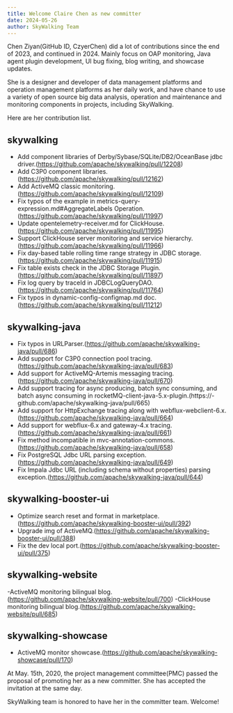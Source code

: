 ```yaml
---
title: Welcome Claire Chen as new committer
date: 2024-05-26
author: SkyWalking Team
---
```


Chen Ziyan(GitHub ID, CzyerChen) did a lot of contributions since the end of 2023, and continued in 2024.
Mainly focus on OAP monitoring, Java agent plugin development, UI bug fixing, blog
writing, and showcase updates.

She is a designer and developer of data management platforms and operation management platforms as her daily work, 
and have chance to use a variety of open source big data analysis, operation and maintenance and monitoring components in projects, including SkyWalking.

Here are her contribution list.

## skywalking
- Add component libraries of Derby/Sybase/SQLite/DB2/OceanBase jdbc
driver.(https://github.com/apache/skywalking/pull/12208)
- Add C3P0 component libraries.(https://github.com/apache/skywalking/pull/12162)
- Add ActiveMQ classic
monitoring.(https://github.com/apache/skywalking/pull/12109)
- Fix typos of the example in
metrics-query-expression.md#AggregateLabels
Operation.(https://github.com/apache/skywalking/pull/11997)
- Update opentelemetry-receiver.md for
ClickHouse.(https://github.com/apache/skywalking/pull/11995)
- Support ClickHouse server monitoring and service
hierarchy.(https://github.com/apache/skywalking/pull/11966)
- Fix day-based table rolling time range strategy in JDBC
storage.(https://github.com/apache/skywalking/pull/11915)
- Fix table exists check in the JDBC Storage
Plugin.(https://github.com/apache/skywalking/pull/11897)
- Fix log query by traceId in
JDBCLogQueryDAO.(https://github.com/apache/skywalking/pull/11764)
- Fix typos in dynamic-config-configmap.md
doc.(https://github.com/apache/skywalking/pull/11212)

## skywalking-java
- Fix typos in URLParser.(https://github.com/apache/skywalking-java/pull/686)
- Add support for C3P0 connection pool
tracing.(https://github.com/apache/skywalking-java/pull/683)
- Add support for ActiveMQ-Artemis messaging
tracing.(https://github.com/apache/skywalking-java/pull/670)
- Add support tracing for async producing, batch sync consuming, and
batch async consuming in rocketMQ-client-java-5.x-plugin.(https://-
github.com/apache/skywalking-java/pull/665)
- Add support for HttpExchange tracing along with
webflux-webclient-6.x.(https://github.com/apache/skywalking-java/pull/664)
- Add support for webflux-6.x and gateway-4.x
tracing.(https://github.com/apache/skywalking-java/pull/661)
- Fix method incompatible in
mvc-annotation-commons.(https://github.com/apache/skywalking-java/pull/658)
- Fix PostgreSQL Jdbc URL parsing
exception.(https://github.com/apache/skywalking-java/pull/649)
- Fix Impala Jdbc URL (including schema without properties) parsing
exception.(https://github.com/apache/skywalking-java/pull/644)

## skywalking-booster-ui
- Optimize search reset and format in
marketplace.(https://github.com/apache/skywalking-booster-ui/pull/392)
- Upgrade img of
ActiveMQ.(https://github.com/apache/skywalking-booster-ui/pull/388)
- Fix the dev local
port.(https://github.com/apache/skywalking-booster-ui/pull/375)

## skywalking-website
-ActiveMQ monitoring bilingual
blog.(https://github.com/apache/skywalking-website/pull/700)
-ClickHouse monitoring bilingual
blog.(https://github.com/apache/skywalking-website/pull/685)

## skywalking-showcase
- ActiveMQ monitor
showcase.(https://github.com/apache/skywalking-showcase/pull/170)


At May. 15th, 2020, the project management committee(PMC) passed the proposal of promoting her as a new committer.
She has accepted the invitation at the same day.

SkyWalking team is honored to have her in the committer team. Welcome!
